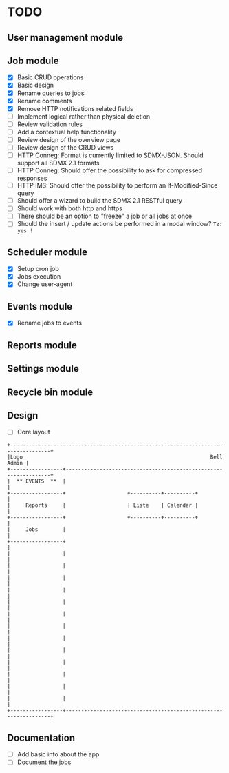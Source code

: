 # TODO

## User management module

## Job module
- [x] Basic CRUD operations
- [x] Basic design
- [x] Rename queries to jobs
- [x] Rename comments
- [x] Remove HTTP notifications related fields
- [ ] Implement logical rather than physical deletion
- [ ] Review validation rules
- [ ] Add a contextual help functionality
- [ ] Review design of the overview page
- [ ] Review design of the CRUD views
- [ ] HTTP Conneg: Format is currently limited to SDMX-JSON. Should support all SDMX 2.1 formats
- [ ] HTTP Conneg: Should offer the possibility to ask for compressed responses
- [ ] HTTP IMS: Should offer the possibility to perform an If-Modified-Since query
- [ ] Should offer a wizard to build the SDMX 2.1 RESTful query
- [ ] Should work with both http and https
- [ ] There should be an option to "freeze" a job or all jobs at once
- [ ] Should the insert / update actions be performed in a modal window? ```Tz: yes ! ```

## Scheduler module
- [x] Setup cron job
- [x] Jobs execution
- [x] Change user-agent

## Events module
- [x] Rename jobs to events

## Reports module

## Settings module

## Recycle bin module

## Design
- [ ] Core layout
```
+-----------------------------------------------------------------------------------+
|Logo                                                             Bell        Admin |
+-----------------+-----------------------------------------------------------------+
|  ** EVENTS  **  |                                                                 |
+-----------------+                    +----------+----------+                      |
|     Reports     |                    | Liste    | Calendar |                      |
+-----------------+                    +----------+----------+                      |
|     Jobs        |                                                                 |
+-----------------+                                                                 |
|                 |                                                                 |
|                 |                                                                 |
|                 |                                                                 |
|                 |                                                                 |
|                 |                                                                 |
|                 |                                                                 |
|                 |                                                                 |
|                 |                                                                 |
|                 |                                                                 |
|                 |                                                                 |
|                 |                                                                 |
|                 |                                                                 |
|                 |                                                                 |
+-----------------+-----------------------------------------------------------------+

```


## Documentation
- [ ] Add basic info about the app
- [ ] Document the jobs
